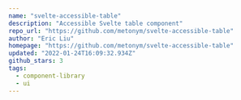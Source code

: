 ```yaml
---
name: "svelte-accessible-table"
description: "Accessible Svelte table component"
repo_url: "https://github.com/metonym/svelte-accessible-table"
author: "Eric Liu"
homepage: "https://github.com/metonym/svelte-accessible-table"
updated: "2022-01-24T16:09:32.934Z"
github_stars: 3
tags: 
  - component-library
  - ui
---
```

